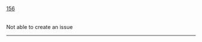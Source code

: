 [156](https://github.com/guilhermeprokisch/ideias/issues/156) 
###### 

Not able to create an issue



-------------------------------------------------------------------------------

